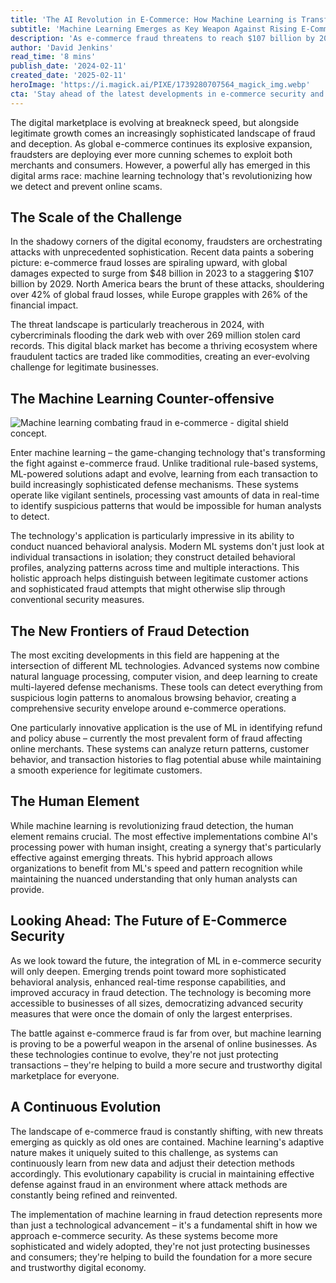 ```yaml
---
title: 'The AI Revolution in E-Commerce: How Machine Learning is Transforming Scam Detection and Prevention'
subtitle: 'Machine Learning Emerges as Key Weapon Against Rising E-Commerce Fraud'
description: 'As e-commerce fraud threatens to reach $107 billion by 2029, machine learning is emerging as a crucial defense mechanism. Modern ML systems are revolutionizing fraud detection through sophisticated behavioral analysis and real-time pattern recognition, creating a more secure digital marketplace for businesses and consumers alike.'
author: 'David Jenkins'
read_time: '8 mins'
publish_date: '2024-02-11'
created_date: '2025-02-11'
heroImage: 'https://i.magick.ai/PIXE/1739280707564_magick_img.webp'
cta: 'Stay ahead of the latest developments in e-commerce security and AI innovation. Follow us on LinkedIn for expert insights and analysis on how machine learning is reshaping the digital economy.'
---
```


The digital marketplace is evolving at breakneck speed, but alongside legitimate growth comes an increasingly sophisticated landscape of fraud and deception. As global e-commerce continues its explosive expansion, fraudsters are deploying ever more cunning schemes to exploit both merchants and consumers. However, a powerful ally has emerged in this digital arms race: machine learning technology that's revolutionizing how we detect and prevent online scams.

## The Scale of the Challenge

In the shadowy corners of the digital economy, fraudsters are orchestrating attacks with unprecedented sophistication. Recent data paints a sobering picture: e-commerce fraud losses are spiraling upward, with global damages expected to surge from $48 billion in 2023 to a staggering $107 billion by 2029. North America bears the brunt of these attacks, shouldering over 42% of global fraud losses, while Europe grapples with 26% of the financial impact.

The threat landscape is particularly treacherous in 2024, with cybercriminals flooding the dark web with over 269 million stolen card records. This digital black market has become a thriving ecosystem where fraudulent tactics are traded like commodities, creating an ever-evolving challenge for legitimate businesses.

## The Machine Learning Counter-offensive

![Machine learning combating fraud in e-commerce - digital shield concept.](https://i.magick.ai/PIXE/1739280707567_magick_img.webp)

Enter machine learning – the game-changing technology that's transforming the fight against e-commerce fraud. Unlike traditional rule-based systems, ML-powered solutions adapt and evolve, learning from each transaction to build increasingly sophisticated defense mechanisms. These systems operate like vigilant sentinels, processing vast amounts of data in real-time to identify suspicious patterns that would be impossible for human analysts to detect.

The technology's application is particularly impressive in its ability to conduct nuanced behavioral analysis. Modern ML systems don't just look at individual transactions in isolation; they construct detailed behavioral profiles, analyzing patterns across time and multiple interactions. This holistic approach helps distinguish between legitimate customer actions and sophisticated fraud attempts that might otherwise slip through conventional security measures.

## The New Frontiers of Fraud Detection

The most exciting developments in this field are happening at the intersection of different ML technologies. Advanced systems now combine natural language processing, computer vision, and deep learning to create multi-layered defense mechanisms. These tools can detect everything from suspicious login patterns to anomalous browsing behavior, creating a comprehensive security envelope around e-commerce operations.

One particularly innovative application is the use of ML in identifying refund and policy abuse – currently the most prevalent form of fraud affecting online merchants. These systems can analyze return patterns, customer behavior, and transaction histories to flag potential abuse while maintaining a smooth experience for legitimate customers.

## The Human Element

While machine learning is revolutionizing fraud detection, the human element remains crucial. The most effective implementations combine AI's processing power with human insight, creating a synergy that's particularly effective against emerging threats. This hybrid approach allows organizations to benefit from ML's speed and pattern recognition while maintaining the nuanced understanding that only human analysts can provide.

## Looking Ahead: The Future of E-Commerce Security

As we look toward the future, the integration of ML in e-commerce security will only deepen. Emerging trends point toward more sophisticated behavioral analysis, enhanced real-time response capabilities, and improved accuracy in fraud detection. The technology is becoming more accessible to businesses of all sizes, democratizing advanced security measures that were once the domain of only the largest enterprises.

The battle against e-commerce fraud is far from over, but machine learning is proving to be a powerful weapon in the arsenal of online businesses. As these technologies continue to evolve, they're not just protecting transactions – they're helping to build a more secure and trustworthy digital marketplace for everyone.

## A Continuous Evolution

The landscape of e-commerce fraud is constantly shifting, with new threats emerging as quickly as old ones are contained. Machine learning's adaptive nature makes it uniquely suited to this challenge, as systems can continuously learn from new data and adjust their detection methods accordingly. This evolutionary capability is crucial in maintaining effective defense against fraud in an environment where attack methods are constantly being refined and reinvented.

The implementation of machine learning in fraud detection represents more than just a technological advancement – it's a fundamental shift in how we approach e-commerce security. As these systems become more sophisticated and widely adopted, they're not just protecting businesses and consumers; they're helping to build the foundation for a more secure and trustworthy digital economy.